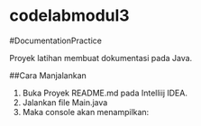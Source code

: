 ﻿# codelabmodul3
#DocumentationPractice

Proyek latihan membuat dokumentasi pada Java.

##Cara Manjalankan
1. Buka Proyek README.md pada Intelliij IDEA.
2. Jalankan file Main.java
3. Maka console akan menampilkan:
